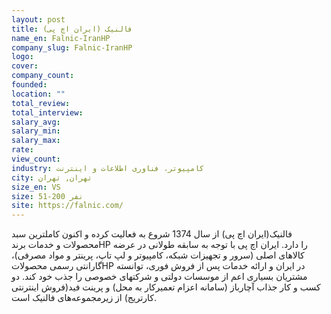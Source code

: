 ```yaml
---
layout: post
title: فالنیک (ایران اچ پی)
name_en: Falnic-IranHP
company_slug: Falnic-IranHP
logo: 
cover: 
company_count:
founded:
location: ""
total_review: 
total_interview: 
salary_avg: 
salary_min: 
salary_max: 
rate: 
view_count: 
industry: کامپیوتر، فناوری اطلاعات و اینترنت
city: تهران, تهران
size_en: VS
size: 51-200 نفر
site: https://falnic.com/
---
```


فالنیک(ایران اچ پی) از سال 1374 شروع به فعالیت کرده و اکنون کاملترین سبد محصولات و خدمات برندHP را دارد.
ایران اچ پی با توجه به سابقه طولانی در عرضه کالاهای اصلی (سرور و تجهیزات شبکه، کامپیوتر و لپ تاپ، پرینتر و مواد مصرفی)، گارانتی رسمی محصولاتHP در ایران و ارائه خدمات پس از فروش فوری، توانسته مشتریان بسیاری اعم از موسسات دولتی و شرکتهای خصوصی را جذب خود کند.
دو کسب و کار جذاب آچارباز (سامانه اعزام تعمیرکار به محل) و پرینت فید(فروش اینترنتی کارتریج) از زیرمجموعه‌های فالنیک است.
